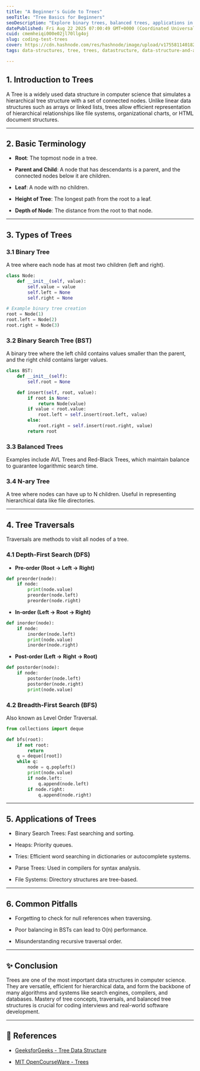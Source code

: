 ```yaml
---
title: "A Beginner's Guide to Trees"
seoTitle: "Tree Basics for Beginners"
seoDescription: "Explore binary trees, balanced trees, applications in computer science, traversal methods, and common pitfalls"
datePublished: Fri Aug 22 2025 07:00:49 GMT+0000 (Coordinated Universal Time)
cuid: cmemheiqi000e02jl70llg4oj
slug: coding-test-trees
cover: https://cdn.hashnode.com/res/hashnode/image/upload/v1755811401823/e4fd17c3-32e8-4c76-b06c-bccd68311cb1.png
tags: data-structures, tree, trees, datastructure, data-structure-and-algorithms, coding-test

---
```


## 1\. Introduction to Trees

A Tree is a widely used data structure in computer science that simulates a hierarchical tree structure with a set of connected nodes. Unlike linear data structures such as arrays or linked lists, trees allow efficient representation of hierarchical relationships like file systems, organizational charts, or HTML document structures.

---

## 2\. Basic Terminology

* **Root**: The topmost node in a tree.
    
* **Parent and Child**: A node that has descendants is a parent, and the connected nodes below it are children.
    
* **Leaf**: A node with no children.
    
* **Height of Tree**: The longest path from the root to a leaf.
    
* **Depth of Node**: The distance from the root to that node.
    

---

## 3\. Types of Trees

### 3.1 Binary Tree

A tree where each node has at most two children (left and right).

```python
class Node:
    def __init__(self, value):
        self.value = value
        self.left = None
        self.right = None

# Example binary tree creation
root = Node(1)
root.left = Node(2)
root.right = Node(3)
```

### 3.2 Binary Search Tree (BST)

A binary tree where the left child contains values smaller than the parent, and the right child contains larger values.

```python
class BST:
    def __init__(self):
        self.root = None

    def insert(self, root, value):
        if root is None:
            return Node(value)
        if value < root.value:
            root.left = self.insert(root.left, value)
        else:
            root.right = self.insert(root.right, value)
        return root
```

### 3.3 Balanced Trees

Examples include AVL Trees and Red-Black Trees, which maintain balance to guarantee logarithmic search time.

### 3.4 N-ary Tree

A tree where nodes can have up to N children. Useful in representing hierarchical data like file directories.

---

## 4\. Tree Traversals

Traversals are methods to visit all nodes of a tree.

### 4.1 Depth-First Search (DFS)

* **Pre-order (Root → Left → Right)**
    

```python
def preorder(node):
    if node:
        print(node.value)
        preorder(node.left)
        preorder(node.right)
```

* **In-order (Left → Root → Right)**
    

```python
def inorder(node):
    if node:
        inorder(node.left)
        print(node.value)
        inorder(node.right)
```

* **Post-order (Left → Right → Root)**
    

```python
def postorder(node):
    if node:
        postorder(node.left)
        postorder(node.right)
        print(node.value)
```

### 4.2 Breadth-First Search (BFS)

Also known as Level Order Traversal.

```python
from collections import deque

def bfs(root):
    if not root:
        return
    q = deque([root])
    while q:
        node = q.popleft()
        print(node.value)
        if node.left:
            q.append(node.left)
        if node.right:
            q.append(node.right)
```

---

## 5\. Applications of Trees

* Binary Search Trees: Fast searching and sorting.
    
* Heaps: Priority queues.
    
* Tries: Efficient word searching in dictionaries or autocomplete systems.
    
* Parse Trees: Used in compilers for syntax analysis.
    
* File Systems: Directory structures are tree-based.
    

---

## 6\. Common Pitfalls

* Forgetting to check for null references when traversing.
    
* Poor balancing in BSTs can lead to O(n) performance.
    
* Misunderstanding recursive traversal order.
    

---

## ✨ Conclusion

Trees are one of the most important data structures in computer science. They are versatile, efficient for hierarchical data, and form the backbone of many algorithms and systems like search engines, compilers, and databases. Mastery of tree concepts, traversals, and balanced tree structures is crucial for coding interviews and real-world software development.

---

## 🔗 References

* [GeeksforGeeks - Tree Data Structure](https://www.geeksforgeeks.org/introduction-to-tree-data-structure/)
    
* [MIT OpenCourseWare - Trees](https://ocw.mit.edu/)